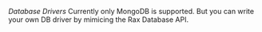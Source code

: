 *Database Drivers*
Currently only MongoDB is supported. But you can write your own DB driver by mimicing the Rax Database API.
